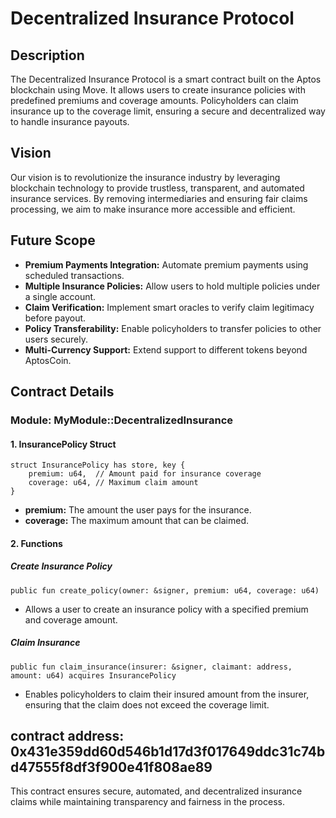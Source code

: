 # Decentralized Insurance Protocol

## Description
The Decentralized Insurance Protocol is a smart contract built on the Aptos blockchain using Move. It allows users to create insurance policies with predefined premiums and coverage amounts. Policyholders can claim insurance up to the coverage limit, ensuring a secure and decentralized way to handle insurance payouts.

## Vision
Our vision is to revolutionize the insurance industry by leveraging blockchain technology to provide trustless, transparent, and automated insurance services. By removing intermediaries and ensuring fair claims processing, we aim to make insurance more accessible and efficient.

## Future Scope
- **Premium Payments Integration:** Automate premium payments using scheduled transactions.
- **Multiple Insurance Policies:** Allow users to hold multiple policies under a single account.
- **Claim Verification:** Implement smart oracles to verify claim legitimacy before payout.
- **Policy Transferability:** Enable policyholders to transfer policies to other users securely.
- **Multi-Currency Support:** Extend support to different tokens beyond AptosCoin.

## Contract Details
### **Module: MyModule::DecentralizedInsurance**

#### **1. InsurancePolicy Struct**
```move
struct InsurancePolicy has store, key {
    premium: u64,  // Amount paid for insurance coverage
    coverage: u64, // Maximum claim amount
}
```
- **premium:** The amount the user pays for the insurance.
- **coverage:** The maximum amount that can be claimed.

#### **2. Functions**

##### **Create Insurance Policy**
```move
public fun create_policy(owner: &signer, premium: u64, coverage: u64)
```
- Allows a user to create an insurance policy with a specified premium and coverage amount.

##### **Claim Insurance**
```move
public fun claim_insurance(insurer: &signer, claimant: address, amount: u64) acquires InsurancePolicy
```
- Enables policyholders to claim their insured amount from the insurer, ensuring that the claim does not exceed the coverage limit.

## contract address: 0x431e359dd60d546b1d17d3f017649ddc31c74bd47555f8df3f900e41f808ae89

This contract ensures secure, automated, and decentralized insurance claims while maintaining transparency and fairness in the process.

